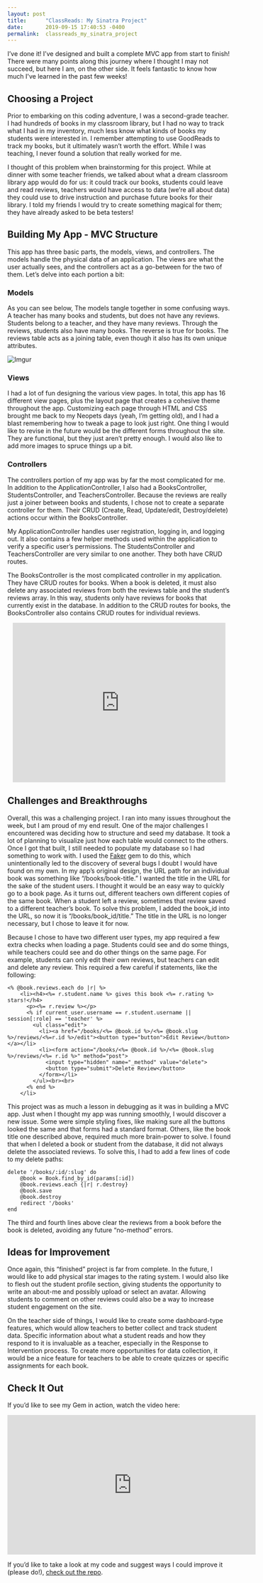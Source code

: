 ```yaml
---
layout: post
title:      "ClassReads: My Sinatra Project"
date:       2019-09-15 17:40:53 -0400
permalink:  classreads_my_sinatra_project
---
```



I’ve done it! I’ve designed and built a complete MVC app from start to finish! There were many points along this journey where I thought I may not succeed, but here I am, on the other side. It feels fantastic to know how much I've learned in the past few weeks!

## Choosing a Project
Prior to embarking on this coding adventure, I was a second-grade teacher. I had hundreds of books in my classroom library, but I had no way to track what I had in my inventory, much less know what kinds of books my students were interested in. I remember attempting to use GoodReads to track my books, but it ultimately wasn’t worth the effort. While I was teaching, I never found a solution that really worked for me.

I thought of this problem when brainstorming for this project. While at dinner with some teacher friends, we talked about what a dream classroom library app would do for us: it could track our books, students could leave and read reviews, teachers would have access to data (we’re all about data) they could use to drive instruction and purchase future books for their library. I told my friends I would try to create something magical for them; they have already asked to be beta testers!

## Building My App - MVC Structure
This app has three basic parts, the models, views, and controllers. The models handle the physical data of an application. The views are what the user actually sees, and the controllers act as a go-between for the two of them. Let’s delve into each portion a bit:

### Models

As you can see below, The models tangle together in some confusing ways. A teacher has many books and students, but does not have any reviews. Students belong to a teacher, and they have many reviews. Through the reviews, students also have many books. The reverse is true for books. The reviews table acts as a joining table, even though it also has its own unique attributes.

![Imgur](https://i.imgur.com/d4t40Zn.jpg)

### Views
I had a lot of fun designing the various view pages. In total, this app has 16 different view pages, plus the layout page that creates a cohesive theme throughout the app. Customizing each page through HTML and CSS brought me back to my Neopets days (yeah, I’m getting old), and I had a blast remembering how to tweak a page to look just right. One thing I would like to revise in the future would be the different forms throughout the site. They are functional, but they just aren’t pretty enough. I would also like to add more images to spruce things up a bit.

### Controllers
The controllers portion of my app was by far the most complicated for me. In addition to the ApplicationController, I also had a BooksController, StudentsController, and TeachersController. Because the reviews are really just a joiner between books and students, I chose not to create a separate controller for them. Their CRUD (Create, Read, Update/edit, Destroy/delete) actions occur within the BooksController.

My ApplicationController handles user registration, logging in, and logging out. It also contains a few helper methods used within the application to verify a specific user’s permissions. The StudentsController and TeachersController are very similar to one another. They both have CRUD routes.

The BooksController is the most complicated controller in my application. They have CRUD routes for books. When a book is deleted, it must also delete any associated reviews from both the reviews table and the student’s reviews array. In this way, students only have reviews for books that currently exist in the database. In addition to the CRUD routes for books, the BooksController also contains CRUD routes for individual reviews. 

<center><iframe src="https://giphy.com/embed/l1AsL5D0h4RbOh5yU" width="480" height="360" frameBorder="0" class="giphy-embed" allowFullScreen></iframe></center>


## Challenges and Breakthroughs
Overall, this was a challenging project. I ran into many issues throughout the week, but I am proud of my end result. One of the major challenges I encountered was deciding how to structure and seed my database. It took a lot of planning to visualize just how each table would connect to the others. Once I got that built, I still needed to populate my database so I had something to work with. I used the [Faker](https://github.com/faker-ruby/faker) gem to do this, which unintentionally led to the discovery of several bugs I doubt I would have found on my own. In my app’s original design, the URL path for an individual book was something like “/books/book-title.” I wanted the title in the URL for the sake of the student users. I thought it would be an easy way to quickly go to a book page. As it turns out, different teachers own different copies of the same book. When a student left a review, sometimes that review saved to a different teacher’s book. To solve this problem, I added the book_id into the URL, so now it is “/books/book_id/title.” The title in the URL is no longer necessary, but I chose to leave it for now.

Because I chose to have two different user types, my app required a few extra checks when loading a page. Students could see and do some things, while teachers could see and do other things on the same page. For example, students can only edit their own reviews, but teachers can edit and delete any review. This required a few careful if statements, like the following:

```
<% @book.reviews.each do |r| %>
    <li><h4><%= r.student.name %> gives this book <%= r.rating %> stars!</h4>
      <p><%= r.review %></p>
      <% if current_user.username == r.student.username || session[:role] == 'teacher' %>
        <ul class="edit">
          <li><a href="/books/<%= @book.id %>/<%= @book.slug %>/reviews/<%=r.id %>/edit"><button type="button">Edit Review</button></a></li>
          <li><form action="/books/<%= @book.id %>/<%= @book.slug %>/reviews/<%= r.id %>" method="post">
            <input type="hidden" name="_method" value="delete">
            <button type="submit">Delete Review</button>
          </form></li>
        </ul><br><br>
      <% end %>
    </li>
```


This project was as much a lesson in debugging as it was in building a MVC app. Just when I thought my app was running smoothly, I would discover a new issue. Some were simple styling fixes, like making sure all the buttons looked the same and that forms had a standard format. Others, like the book title one described above, required much more brain-power to solve. I found that when I deleted a book or student from the database, it did not always delete the associated reviews. To solve this, I had to add a few lines of code to my delete paths:

```
delete '/books/:id/:slug' do
    @book = Book.find_by_id(params[:id])
    @book.reviews.each {|r| r.destroy}
    @book.save
    @book.destroy
    redirect '/books'
end
```

The third and fourth lines above clear the reviews from a book before the book is deleted, avoiding any future “no-method” errors.

## Ideas for Improvement
Once again, this “finished” project is far from complete. In the future, I would like to add physical star images to the rating system. I would also like to flesh out the student profile section, giving students the opportunity to write an about-me and possibly upload or select an avatar. Allowing students to comment on other reviews could also be a way to increase student engagement on the site.

On the teacher side of things, I would like to create some dashboard-type features, which would allow teachers to better collect and track student data. Specific information about what a student reads and how they respond to it is invaluable as a teacher, especially in the Response to Intervention process. To create more opportunities for data collection, it would be a nice feature for teachers to be able to create quizzes or specific assignments for each book.

## Check It Out
If you’d like to see my Gem in action, watch the video here:
<center><iframe width="560" height="315" src="https://www.youtube.com/embed/ghpOWOONnn8" frameborder="0" allow="accelerometer; autoplay; encrypted-media; gyroscope; picture-in-picture" allowfullscreen></iframe></center>

If you’d like to take a look at my code and suggest ways I could improve it (please do!), [check out the repo](https://github.com/AudTheCodeWitch/ClassReads).
